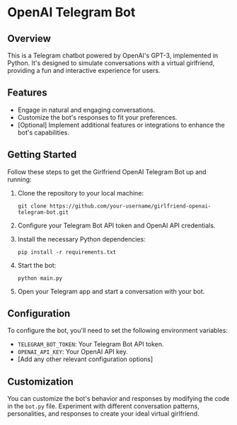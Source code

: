 # OpenAI Telegram Bot

## Overview

This is a Telegram chatbot powered by OpenAI's GPT-3, implemented in Python. It's designed to simulate conversations with a virtual girlfriend, providing a fun and interactive experience for users.

## Features

- Engage in natural and engaging conversations.
- Customize the bot's responses to fit your preferences.
- [Optional] Implement additional features or integrations to enhance the bot's capabilities.

## Getting Started

Follow these steps to get the Girlfriend OpenAI Telegram Bot up and running:

1. Clone the repository to your local machine:

   ```shell
   git clone https://github.com/your-username/girlfriend-openai-telegram-bot.git
   ```

2. Configure your Telegram Bot API token and OpenAI API credentials.

3. Install the necessary Python dependencies:

   ```shell
   pip install -r requirements.txt
   ```

4. Start the bot:

   ```shell
   python main.py
   ```

5. Open your Telegram app and start a conversation with your bot.

## Configuration

To configure the bot, you'll need to set the following environment variables:

- `TELEGRAM_BOT_TOKEN`: Your Telegram Bot API token.
- `OPENAI_API_KEY`: Your OpenAI API key.
- [Add any other relevant configuration options]

## Customization

You can customize the bot's behavior and responses by modifying the code in the `bot.py` file. Experiment with different conversation patterns, personalities, and responses to create your ideal virtual girlfriend.

